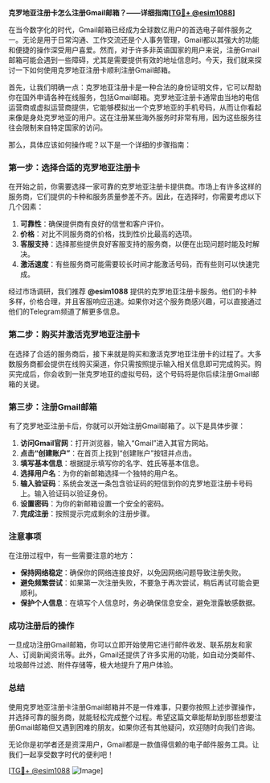 **克罗地亚注册卡怎么注册Gmail邮箱？——详细指南[[TG💪+ @esim1088](https://t.me/s/esim1088)]**

在当今数字化的时代，Gmail邮箱已经成为全球数亿用户的首选电子邮件服务之一。无论是用于日常沟通、工作交流还是个人事务管理，Gmail都以其强大的功能和便捷的操作深受用户喜爱。然而，对于许多非英语国家的用户来说，注册Gmail邮箱可能会遇到一些障碍，尤其是需要提供有效的地址信息时。今天，我们就来探讨一下如何使用克罗地亚注册卡顺利注册Gmail邮箱。

首先，让我们明确一点：克罗地亚注册卡是一种合法的身份证明文件，它可以帮助你在国外申请各种在线服务，包括Gmail邮箱。克罗地亚注册卡通常由当地的电信运营商或虚拟运营商提供，它能够模拟出一个克罗地亚的手机号码，从而让你看起来像是身处克罗地亚的用户。这在注册某些海外服务时非常有用，因为这些服务往往会限制来自特定国家的访问。

那么，具体应该如何操作呢？以下是一个详细的步骤指南：

### 第一步：选择合适的克罗地亚注册卡

在开始之前，你需要选择一家可靠的克罗地亚注册卡提供商。市场上有许多这样的服务商，它们提供的卡种和服务质量参差不齐。因此，在选择时，你需要考虑以下几个因素：

1. **可靠性**：确保提供商有良好的信誉和客户评价。
2. **价格**：对比不同服务商的价格，找到性价比最高的选项。
3. **客服支持**：选择那些提供良好客服支持的服务商，以便在出现问题时能及时解决。
4. **激活速度**：有些服务商可能需要较长时间才能激活号码，而有些则可以快速完成。

经过市场调研，我们推荐 **@esim1088** 提供的克罗地亚注册卡服务。他们的卡种多样，价格合理，并且客服响应迅速。如果你对这个服务商感兴趣，可以直接通过他们的Telegram频道了解更多信息。

### 第二步：购买并激活克罗地亚注册卡

在选择了合适的服务商后，接下来就是购买和激活克罗地亚注册卡的过程了。大多数服务商都会提供在线购买渠道，你只需按照提示输入相关信息即可完成购买。购买完成后，你会收到一张克罗地亚的虚拟号码，这个号码将是你后续注册Gmail邮箱的关键。

### 第三步：注册Gmail邮箱

有了克罗地亚注册卡后，你就可以开始注册Gmail邮箱了。以下是具体步骤：

1. **访问Gmail官网**：打开浏览器，输入“Gmail”进入其官方网站。
2. **点击“创建账户”**：在首页上找到“创建账户”按钮并点击。
3. **填写基本信息**：根据提示填写你的名字、姓氏等基本信息。
4. **选择用户名**：为你的新邮箱选择一个独特的用户名。
5. **输入验证码**：系统会发送一条包含验证码的短信到你的克罗地亚注册卡号码上。输入验证码以验证身份。
6. **设置密码**：为你的新邮箱设置一个安全的密码。
7. **完成注册**：按照提示完成剩余的注册步骤。

### 注意事项

在注册过程中，有一些需要注意的地方：

- **保持网络稳定**：确保你的网络连接良好，以免因网络问题导致注册失败。
- **避免频繁尝试**：如果第一次注册失败，不要急于再次尝试，稍后再试可能会更顺利。
- **保护个人信息**：在填写个人信息时，务必确保信息安全，避免泄露敏感数据。

### 成功注册后的操作

一旦成功注册Gmail邮箱，你可以立即开始使用它进行邮件收发、联系朋友和家人、订阅新闻资讯等。此外，Gmail还提供了许多实用的功能，如自动分类邮件、垃圾邮件过滤、附件存储等，极大地提升了用户体验。

### 总结

使用克罗地亚注册卡注册Gmail邮箱并不是一件难事，只要你按照上述步骤操作，并选择可靠的服务商，就能轻松完成整个过程。希望这篇文章能帮助到那些想要注册Gmail邮箱但又遇到困难的朋友。如果你还有其他疑问，欢迎随时向我们咨询。

无论你是初学者还是资深用户，Gmail都是一款值得信赖的电子邮件服务工具。让我们一起享受数字时代的便利吧！

[[TG💪+ @esim1088](https://t.me/s/esim1088) ![Image](https://i.postimg.cc/4NQfJmqS/Snipaste-2025-05-13-00-14-12.png)]